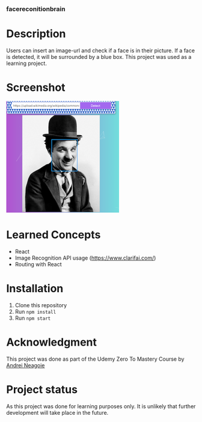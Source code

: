 ### facereconitionbrain


# Description
Users can insert an image-url and check if a face is in their picture. If a face is detected, it will be surrounded by a blue box.
This project was used as a learning project.

# Screenshot
![screenshot](facedetection_screenshot.png)

# Learned Concepts
* React 
* Image Recognition API usage (https://www.clarifai.com/)
* Routing with React

# Installation
1. Clone this repository
2. Run `npm install`
3. Run `npm start`


# Acknowledgment
This project was done as part of the Udemy Zero To Mastery Course by [Andrei Neagoie](https://github.com/aneagoie)


# Project status
As this project was done for learning purposes only. It is unlikely that further development will take place in the future.
